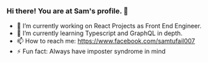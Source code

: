 ### Hi there! You are at Sam's profile. 👋


- 🔭 I’m currently working on React Projects as Front End Engineer.
- 🌱 I’m currently learning Typescript and GraphQL in depth.
- 📫 How to reach me: https://www.facebook.com/samtufail007 
- ⚡ Fun fact: Always have imposter syndrome in mind
